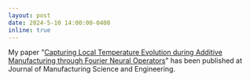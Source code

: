 ```yaml
---
layout: post
date: 2024-5-10 14:00:00-0400
inline: true
---
```

My paper "[Capturing Local Temperature Evolution during Additive Manufacturing through Fourier Neural Operators](https://doi.org/10.1115/1.4065316)" has been published at Journal of Manufacturing Science and Engineering.


